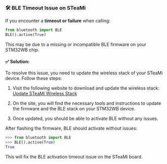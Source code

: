 ### 🛠 BLE Timeout Issue on STeaMi

If you encounter a **timeout or failure** when calling:

```python
from bluetooth import BLE
BLE().active(True)
```

This may be due to a missing or incompatible BLE firmware on your STM32WB chip.

#### ✅ Solution:

To resolve this issue, you need to update the wireless stack of your STeaMi device. Follow these steps:

1. Visit the following website to download and update the wireless stack:  
   [Update STeaMi Wireless Stack](https://steamicc.github.io/steami-tools/webusb-wireless-stack/index.html)

2. On the site, you will find the necessary tools and instructions to update the firmware and the BLE stack on your STM32WB device.

3. Once updated, you should be able to activate BLE without any issues.

After flashing the firmware, BLE should activate without issues:

```python
>>> from bluetooth import BLE
>>> BLE().active(True)
True
```

This will fix the BLE activation timeout issue on the STeaMi board.
